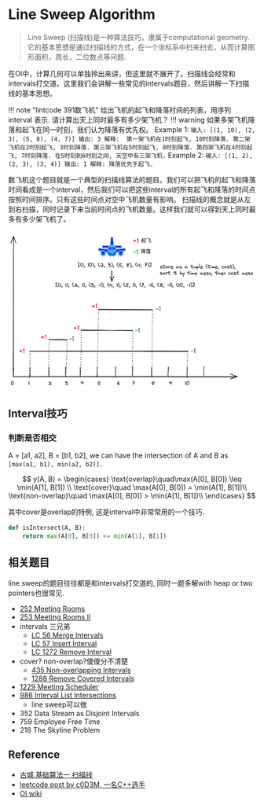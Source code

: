 # Line Sweep Algorithm

> Line Sweep (扫描线)是一种算法技巧，隶属于computational geometry. 它的基本思想是通过扫描线的方式，在一个坐标系中扫来扫去，从而计算图形面积，周长，二位数点等问题.

在OI中，计算几何可以单独拎出来讲，但这里就不展开了。扫描线会经常和intervals打交道。这里我们会讲解一些常见的intervals题目，然后讲解一下扫描线的基本思想。


!!! note "lintcode 391数飞机"
    给出飞机的起飞和降落时间的列表，用序列 interval 表示. 请计算出天上同时最多有多少架飞机？
    !!! warning
        如果多架飞机降落和起飞在同一时刻，我们认为降落有优先权。
    Example 1:
    ```
    输入: [(1, 10), (2, 3), (5, 8), (4, 7)]
    输出: 3
    解释: 
    第一架飞机在1时刻起飞, 10时刻降落.
    第二架飞机在2时刻起飞, 3时刻降落.
    第三架飞机在5时刻起飞, 8时刻降落.
    第四架飞机在4时刻起飞, 7时刻降落.
    在5时刻到6时刻之间, 天空中有三架飞机.
    ```
    Example 2:
    ```
    输入: [(1, 2), (2, 3), (3, 4)]
    输出: 1
    解释: 降落优先于起飞. 
    ```

数飞机这个题目就是一个典型的扫描线算法的题目。我们可以把飞机的起飞和降落时间看成是一个interval，然后我们可以把这些interval的所有起飞和降落的时间点按照时间排序。只有这些时间点对空中飞机数量有影响。 扫描线的概念就是从左到右扫描，同时记录下来当前时间点的飞机数量。这样我们就可以得到天上同时最多有多少架飞机了。


![](./assets/airplane.excalidraw.png)


## Interval技巧

### 判断是否相交

A = [a1, a2], B = [b1, b2], we can have the intersection of A and B as `[max(a1, b1), min(a2, b2)]. `

$$
y(A, B) = \begin{cases}
 \text{overlap}\quad\max(A[0], B[0]) \leq \min(A[1], B[1]) \\
 \text{cover}\quad \max(A[0], B[0]) = \min(A[1], B[1])\\
 \text{non-overlap}\quad \max(A[0], B[0]) > \min(A[1], B[1])\\
\end{cases}
$$

其中cover是overlap的特例, 这是interval中非常常用的一个技巧.

```python
def isIntersect(A, B):
    return max(A[0], B[0]) <= min(A[1], B[1])
```






## 相关题目

line sweep的题目往往都是和intervals打交道的, 同时一题多解with heap or two pointers也很常见.

- [252 Meeting Rooms](https://leetcode.com/problems/meeting-rooms/description/)
- [253 Meeting Rooms II](https://leetcode.com/problems/meeting-rooms-ii/description/)
- intervals 三兄弟
    - [LC 56 Merge Intervals](https://leetcode.com/problems/merge-intervals/description/)
    - [LC 57 Insert Interval](https://leetcode.com/problems/insert-interval/description/)
    - [LC 1272 Remove Interval](https://leetcode.com/problems/remove-interval/description/)
- cover? non-overlap?傻傻分不清楚
    - [435 Non-overlapping Intervals](https://leetcode.com/problems/non-overlapping-intervals/description/)
    - [1288 Remove Covered Intervals](https://leetcode.com/submissions/detail/1208473214/)
- [1229 Meeting Scheduler](https://leetcode.com/problems/meeting-scheduler/description/)
- [986 Interval List Intersections](https://leetcode.com/problems/interval-list-intersections/description/)
    - line sweep可以做
- 352 Data Stream as Disjoint Intervals
- 759 Employee Free Time
- 218 The Skyline Problem



## Reference

- [古城,基础算法一,扫描线](https://www.youtube.com/watch?v=ihf8JjQdta0&t=1942s)
- [leetcode post by c0D3M, 一名C++选手](https://leetcode.com/discuss/study-guide/2166045/line-sweep-algorithms)
- [OI wiki](https://oi-wiki.org/geometry/scanning/)